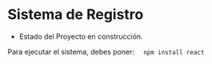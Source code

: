<h1> Sistema de Registro</h1>

- Estado del Proyecto en construcción.

Para ejecutar el sistema, debes poner:
```  npm install react```
